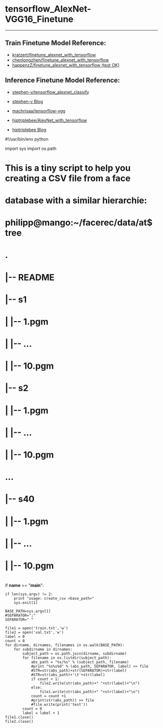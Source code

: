 # tensorflow_AlexNet-VGG16_Finetune

---

## Train Finetune Model Reference:
- [kratzert/finetune_alexnet_with_tensorflow](https://github.com/kratzert/finetune_alexnet_with_tensorflow)
- [chenlongzhen/finetune_alexnet_with_tensorflow](https://github.com/chenlongzhen/finetune_alexnet_with_tensorflow-)
- [happenzZ/finetune_alexnet_with_tensorflow (test OK)](https://github.com/happenzZ/finetune_alexnet_with_tensorflow)


## Inference Finetune Model Reference:
- [stephen-v/tensorflow_alexnet_classify](https://github.com/stephen-v/tensorflow_alexnet_classify)
- [stephen-v Blog](http://www.cnblogs.com/vipyoumay/p/7686230.html)


- [machrisaa/tensorflow-vgg](https://github.com/machrisaa/tensorflow-vgg)

- [hjptriplebee/AlexNet_with_tensorflow](https://github.com/hjptriplebee/AlexNet_with_tensorflow)
- [hjptriplebee Blog](http://blog.csdn.net/accepthjp/article/details/69999309)



#!/usr/bin/env python

import sys
import os.path

# This is a tiny script to help you creating a CSV file from a face
# database with a similar hierarchie:
#
#  philipp@mango:~/facerec/data/at$ tree
#  .
#  |-- README
#  |-- s1
#  |   |-- 1.pgm
#  |   |-- ...
#  |   |-- 10.pgm
#  |-- s2
#  |   |-- 1.pgm
#  |   |-- ...
#  |   |-- 10.pgm
#  ...
#  |-- s40
#  |   |-- 1.pgm
#  |   |-- ...
#  |   |-- 10.pgm
#

if __name__ == "__main__":

    if len(sys.argv) != 2:
        print "usage: create_csv <base_path>"
        sys.exit(1)

    BASE_PATH=sys.argv[1]
    #SEPARATOR=";"
    SEPARATOR="	"
    
    file1 = open('train.txt','w')
    file2 = open('val.txt','w')
    label = 0
    count = 0
    for dirname, dirnames, filenames in os.walk(BASE_PATH):
        for subdirname in dirnames:
            subject_path = os.path.join(dirname, subdirname)
            for filename in os.listdir(subject_path):
                abs_path = "%s/%s" % (subject_path, filename)
                #print "%s%s%d" % (abs_path, SEPARATOR, label) >> file
                #STR=str(abs_path)+str(SEPARATOR)+str(label)
                #STR=str(abs_path)+'\t'+str(label)
                if count < 1:
                    file2.write(str(abs_path)+" "+str(label)+"\n")
                else:
                    file1.write(str(abs_path)+" "+str(label)+"\n")
                count = count +1
                #print(str(abs_path)) >> file
                #file.write(print('test'))
            count = 0
            label = label + 1
    file1.close()
    file2.close()
